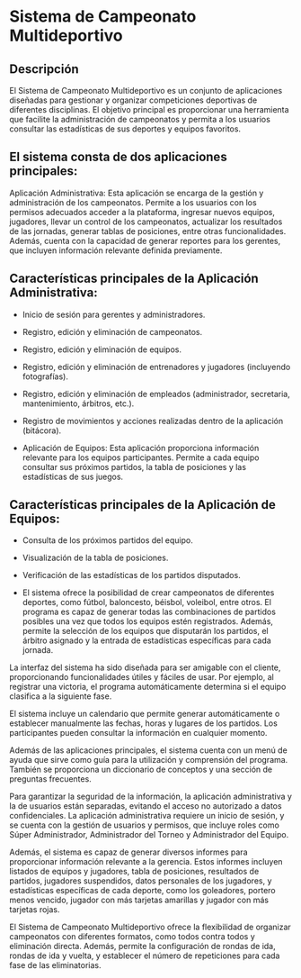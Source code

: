 # Sistema de Campeonato Multideportivo
## Descripción
El Sistema de Campeonato Multideportivo es un conjunto de aplicaciones diseñadas para gestionar y organizar competiciones deportivas de diferentes disciplinas. El objetivo principal es proporcionar una herramienta que facilite la administración de campeonatos y permita a los usuarios consultar las estadísticas de sus deportes y equipos favoritos.

## El sistema consta de dos aplicaciones principales:

Aplicación Administrativa: Esta aplicación se encarga de la gestión y administración de los campeonatos. Permite a los usuarios con los permisos adecuados acceder a la plataforma, ingresar nuevos equipos, jugadores, llevar un control de los campeonatos, actualizar los resultados de las jornadas, generar tablas de posiciones, entre otras funcionalidades. Además, cuenta con la capacidad de generar reportes para los gerentes, que incluyen información relevante definida previamente.

## Características principales de la Aplicación Administrativa:

- Inicio de sesión para gerentes y administradores.
* Registro, edición y eliminación de campeonatos.
+ Registro, edición y eliminación de equipos.
- Registro, edición y eliminación de entrenadores y jugadores (incluyendo fotografías).
* Registro, edición y eliminación de empleados (administrador, secretaria, mantenimiento, árbitros, etc.).
+ Registro de movimientos y acciones realizadas dentro de la aplicación (bitácora).
- Aplicación de Equipos: Esta aplicación proporciona información relevante para los equipos participantes. Permite a cada equipo consultar sus próximos partidos, la tabla de posiciones y las estadísticas de sus juegos.

## Características principales de la Aplicación de Equipos:

- Consulta de los próximos partidos del equipo.
* Visualización de la tabla de posiciones.
+ Verificación de las estadísticas de los partidos disputados.
- El sistema ofrece la posibilidad de crear campeonatos de diferentes deportes, como fútbol, baloncesto, béisbol, voleibol, entre otros. El programa es capaz de generar todas las combinaciones de partidos posibles una vez que todos los equipos estén registrados. Además, permite la selección de los equipos que disputarán los partidos, el árbitro asignado y la entrada de estadísticas específicas para cada jornada.

La interfaz del sistema ha sido diseñada para ser amigable con el cliente, proporcionando funcionalidades útiles y fáciles de usar. Por ejemplo, al registrar una victoria, el programa automáticamente determina si el equipo clasifica a la siguiente fase.

El sistema incluye un calendario que permite generar automáticamente o establecer manualmente las fechas, horas y lugares de los partidos. Los participantes pueden consultar la información en cualquier momento.

Además de las aplicaciones principales, el sistema cuenta con un menú de ayuda que sirve como guía para la utilización y comprensión del programa. También se proporciona un diccionario de conceptos y una sección de preguntas frecuentes.

Para garantizar la seguridad de la información, la aplicación administrativa y la de usuarios están separadas, evitando el acceso no autorizado a datos confidenciales. La aplicación administrativa requiere un inicio de sesión, y se cuenta con la gestión de usuarios y permisos, que incluye roles como Súper Administrador, Administrador del Torneo y Administrador del Equipo.

Además, el sistema es capaz de generar diversos informes para proporcionar información relevante a la gerencia. Estos informes incluyen listados de equipos y jugadores, tabla de posiciones, resultados de partidos, jugadores suspendidos, datos personales de los jugadores, y estadísticas específicas de cada deporte, como los goleadores, portero menos vencido, jugador con más tarjetas amarillas y jugador con más tarjetas rojas.

El Sistema de Campeonato Multideportivo ofrece la flexibilidad de organizar campeonatos con diferentes formatos, como todos contra todos y eliminación directa. Además, permite la configuración de rondas de ida, rondas de ida y vuelta, y establecer el número de repeticiones para cada fase de las eliminatorias.
